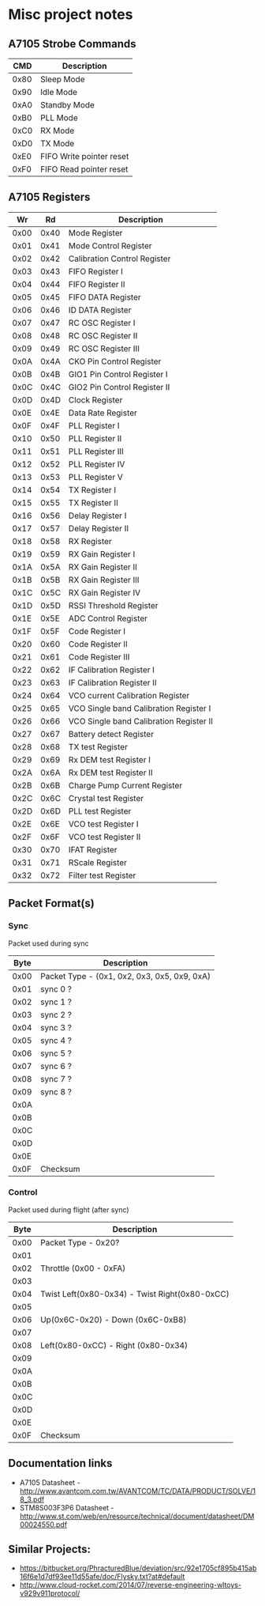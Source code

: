 # Misc project notes

## A7105 Strobe Commands

 CMD | Description
---- | -----------
0x80 | Sleep Mode
0x90 | Idle Mode
0xA0 | Standby Mode
0xB0 | PLL Mode
0xC0 | RX Mode
0xD0 | TX Mode
0xE0 | FIFO Write pointer reset
0xF0 | FIFO Read pointer reset

## A7105 Registers

 Wr  |  Rd  | Description
---- | ---- | ------------ 
0x00 | 0x40 | Mode Register
0x01 | 0x41 | Mode Control Register
0x02 | 0x42 | Calibration Control Register
0x03 | 0x43 | FIFO Register I
0x04 | 0x44 | FIFO Register II
0x05 | 0x45 | FIFO DATA Register
0x06 | 0x46 | ID DATA Register
0x07 | 0x47 | RC OSC Register I
0x08 | 0x48 | RC OSC Register II
0x09 | 0x49 | RC OSC Register III
0x0A | 0x4A | CKO Pin Control Register
0x0B | 0x4B | GIO1 Pin Control Register I
0x0C | 0x4C | GIO2 Pin Control Register II
0x0D | 0x4D | Clock Register
0x0E | 0x4E | Data Rate Register
0x0F | 0x4F | PLL Register I
0x10 | 0x50 | PLL Register II
0x11 | 0x51 | PLL Register III
0x12 | 0x52 | PLL Register IV
0x13 | 0x53 | PLL Register V
0x14 | 0x54 | TX Register I
0x15 | 0x55 | TX Register II
0x16 | 0x56 | Delay Register I
0x17 | 0x57 | Delay Register II
0x18 | 0x58 | RX Register
0x19 | 0x59 | RX Gain Register I
0x1A | 0x5A | RX Gain Register II
0x1B | 0x5B | RX Gain Register III
0x1C | 0x5C | RX Gain Register IV
0x1D | 0x5D | RSSI Threshold Register
0x1E | 0x5E | ADC Control Register
0x1F | 0x5F | Code Register I
0x20 | 0x60 | Code Register II
0x21 | 0x61 | Code Register III
0x22 | 0x62 | IF Calibration Register I
0x23 | 0x63 | IF Calibration Register II
0x24 | 0x64 | VCO current Calibration Register
0x25 | 0x65 | VCO Single band Calibration Register I
0x26 | 0x66 | VCO Single band Calibration Register II
0x27 | 0x67 | Battery detect Register
0x28 | 0x68 | TX test Register
0x29 | 0x69 | Rx DEM test Register I
0x2A | 0x6A | Rx DEM test Register II
0x2B | 0x6B | Charge Pump Current Register
0x2C | 0x6C | Crystal test Register
0x2D | 0x6D | PLL test Register
0x2E | 0x6E | VCO test Register I
0x2F | 0x6F | VCO test Register II
0x30 | 0x70 | IFAT Register
0x31 | 0x71 | RScale Register
0x32 | 0x72 | Filter test Register

## Packet Format(s)

### Sync

Packet used during sync

Byte | Description
---- | -----------
0x00 | Packet Type - (0x1, 0x2, 0x3, 0x5, 0x9, 0xA)
0x01 | sync 0 ?
0x02 | sync 1 ?
0x03 | sync 2 ?
0x04 | sync 3 ?
0x05 | sync 4 ?
0x06 | sync 5 ?
0x07 | sync 6 ?
0x08 | sync 7 ?
0x09 | sync 8 ?
0x0A | 
0x0B | 
0x0C | 
0x0D | 
0x0E | 
0x0F | Checksum

### Control

Packet used during flight (after sync)

Byte | Description
---- | -----------
0x00 | Packet Type - 0x20?
0x01 | 
0x02 | Throttle (0x00 - 0xFA)
0x03 | 
0x04 | Twist Left(0x80-0x34) - Twist Right(0x80-0xCC)
0x05 | 
0x06 | Up(0x6C-0x20) - Down (0x6C-0xB8)
0x07 | 
0x08 | Left(0x80-0xCC) - Right (0x80-0x34)
0x09 | 
0x0A | 
0x0B | 
0x0C | 
0x0D | 
0x0E | 
0x0F | Checksum

## Documentation links
* A7105 Datasheet - http://www.avantcom.com.tw/AVANTCOM/TC/DATA/PRODUCT/SOLVE/18_3.pdf
* STM8S003F3P6 Datasheet - http://www.st.com/web/en/resource/technical/document/datasheet/DM00024550.pdf

## Similar Projects:
* https://bitbucket.org/PhracturedBlue/deviation/src/92e1705cf895b415ab16f6e1d7df93ee11d55afe/doc/Flysky.txt?at#default
* http://www.cloud-rocket.com/2014/07/reverse-engineering-wltoys-v929v911protocol/
